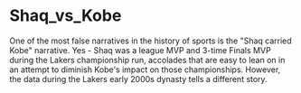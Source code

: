 # Shaq_vs_Kobe
One of the most false narratives in the history of sports is the "Shaq carried Kobe" narrative.  Yes - Shaq was a league MVP and 3-time Finals MVP during the Lakers championship run, accolades that are easy to lean on in an attempt to diminish Kobe's impact on those championships.  However, the data during the Lakers early 2000s dynasty tells a different story.

